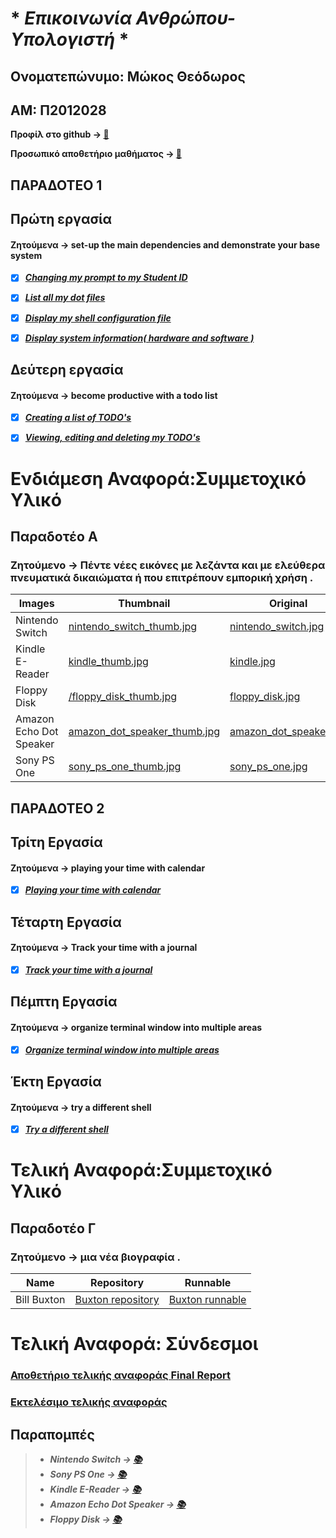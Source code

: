  # * *Επικοινωνία Ανθρώπου-Υπολογιστή* *
 
 ## Ονοματεπώνυμο: Μώκος Θεόδωρος

 ## ΑΜ: Π2012028
 
 **Προφίλ στο github -> [:file_folder:](https://github.com/TheoMokos)**
 
 **Προσωπικό αποθετήριο μαθήματος -> [:file_folder:](https://github.com/TheoMokos/hci)**
 
 
 
 
 ## **ΠΑΡΑΔΟΤΕΟ 1**
 
 
 
 
 ## Πρώτη εργασία
 
 #### Ζητούμενα -> set-up the main dependencies and demonstrate your base system
 
 - [x] ***[Changing my prompt to my Student ID](https://asciinema.org/a/TXBRaPjbziu4JQSfAkq9T6HIf)***

 - [x] ***[List all my dot files](https://asciinema.org/a/WdhqZg9LEqfSvaBrTjWXYJPRK)***

 - [x] ***[Display my shell configuration file](https://asciinema.org/a/ovDtc2nUL4D963ewIF6aSe5Gz)***

 - [x] ***[Display system information( hardware and software )](https://asciinema.org/a/I56M7mG6Ue3AxoMuHrJVk7P1Q)***

 ## Δεύτερη εργασία
 
 #### Ζητούμενα -> become productive with a todo list
 
 - [x] ***[Creating a list of TODO's](https://asciinema.org/a/oTU6rj75LDicPk7YNuaK0OlMn)***
 
 - [x] ***[Viewing, editing and deleting my TODO's](https://asciinema.org/a/6n4yisUM1RSpSHiD8fVc5ROMI)***
 
 
 # Ενδιάμεση Αναφορά:Συμμετοχικό Υλικό

 ## Παραδοτέο Α
 
 ### Ζητούμενο -> Πέντε νέες εικόνες με λεζάντα και με ελεύθερα πνευματικά δικαιώματα ή που επιτρέπουν εμπορική χρήση .


| Images | Thumbnail | Original | (.md) |
| --- | --- | --- | --- |
| Nintendo Switch |    [nintendo_switch_thumb.jpg](https://github.com/TheoMokos/gr/blob/gh-pages/images/nintendo_switch_thumb.jpg)  	|    [nintendo_switch.jpg](https://github.com/TheoMokos/gr/blob/gh-pages/images/nintendo_switch.jpg)   	|   [nintendo_switch.md](https://github.com/TheoMokos/gr/blob/gh-pages/_gallery/nintendo_switch.md)   	|
| Kindle E-Reader |    [kindle_thumb.jpg](https://github.com/TheoMokos/gr/blob/gh-pages/images/kindle_thumb.jpg)    	|     [kindle.jpg](https://github.com/TheoMokos/gr/blob/gh-pages/images/kindle.jpg)    	|    [kindle.md](https://github.com/TheoMokos/gr/blob/gh-pages/_gallery/kindle.md)    	|
| Floppy Disk |   [/floppy_disk_thumb.jpg](https://github.com/TheoMokos/gr/blob/gh-pages/images/floppy_disk_thumb.jpg)   	|    [floppy_disk.jpg](https://github.com/TheoMokos/gr/blob/gh-pages/images/floppy_disk.jpg)   	|   [floppy_disk.md](https://github.com/TheoMokos/gr/blob/gh-pages/_gallery/floppy_disk.md)   	|
| Amazon Echo Dot Speaker |       [amazon_dot_speaker_thumb.jpg](https://github.com/TheoMokos/gr/blob/gh-pages/images/amazon_dot_speaker_thumb.jpg)       	|        [amazon_dot_speaker.jpg](https://github.com/TheoMokos/gr/blob/gh-pages/images/amazon_dot_speaker.jpg)       	|        [amazon_dot_speaker.md](https://github.com/TheoMokos/gr/blob/gh-pages/_gallery/amazon_dot_speaker.md)      	|
| Sony PS One | [sony_ps_one_thumb.jpg](https://github.com/TheoMokos/gr/blob/gh-pages/images/sony_ps_one_thumb.jpg) 	|  [sony_ps_one.jpg](https://github.com/TheoMokos/gr/blob/gh-pages/images/sony_ps_one.jpg) 	| [sony_ps_one.md](https://github.com/TheoMokos/gr/blob/gh-pages/_gallery/sony_ps_one.md) 	|<br>
 
 
 
 ## **ΠΑΡΑΔΟΤΕΟ 2**
 
 
 ## Τρίτη Εργασία
 
 #### Ζητούμενα -> playing your time with calendar
 
 - [x] ***[Playing your time with calendar](https://asciinema.org/a/gG02FQPSvYsU0g9A3jEVCTqPy)***
 
 
 ## Τέταρτη Εργασία
 
 #### Ζητούμενα -> Track your time with a journal
 
 - [x] ***[Track your time with a journal](https://asciinema.org/a/zqDbgRO4S8p59zsO55kHvxagr)***
 
 
 ## Πέμπτη Εργασία
 
 #### Ζητούμενα -> organize terminal window into multiple areas
 
 - [x] ***[Organize terminal window into multiple areas](https://asciinema.org/a/Qus1NRAWm9dmJXcQrp3e5yaQG)***
 
 
 ## Έκτη Εργασία
 
 #### Ζητούμενα -> try a different shell
 
 - [x] ***[Try a different shell](https://asciinema.org/a/mM43mJ76eyqI4zvNTNf0bXW6O)***
 
 
 

 
 
 # Τελική Αναφορά:Συμμετοχικό Υλικό

 ## Παραδοτέο Γ
 
 ### Ζητούμενο -> μια νέα βιογραφία .

 | **Name** | **Repository** | **Runnable** |
 | --- | --- | --- |
 | Bill Buxton | [Buxton repository](https://github.com/TheoMokos/gr/tree/gh-pages/_biography) | [Buxton runnable](https://theomokos.github.io/gr/biography/bill-buxton/) |
 
 
 
 
 # Τελική Αναφορά: Σύνδεσμοι
 
 ### [Αποθετήριο τελικής αναφοράς Final Report](https://github.com/TheoMokos/FinalReport)
 ### [Εκτελέσιμο τελικής αναφοράς](https://theomokos.github.io/FinalReport/)
 
 
 
 
 
 
 
 
 ## Παραπομπές
 
 > - ***Nintendo Switch -> [:books:](https://el.wikipedia.org/wiki/Nintendo_Switch)***
 > - ***Sony PS One -> [:books:](https://en.wikipedia.org/wiki/PlayStation_(console)#PS_One)***
 > - ***Kindle E-Reader -> [:books:](https://en.wikipedia.org/wiki/Amazon_Kindle)***
 > - ***Amazon Echo Dot Speaker -> [:books:](https://en.wikipedia.org/wiki/Amazon_Kindle)***
 > - ***Floppy Disk -> [:books:](https://el.wikipedia.org/wiki/%CE%94%CE%B9%CF%83%CE%BA%CE%AD%CF%84%CE%B1_%CF%85%CF%80%CE%BF%CE%BB%CE%BF%CE%B3%CE%B9%CF%83%CF%84%CE%AE)***
 
 
 
 
 
 
 
 
 
 
 
 
 
 
